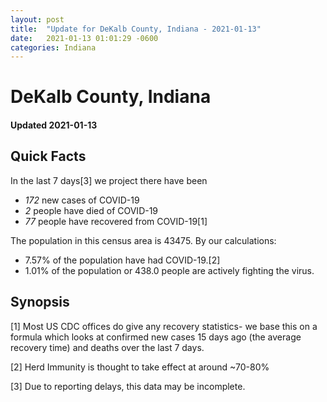 ```yaml
---
layout: post
title:  "Update for DeKalb County, Indiana - 2021-01-13"
date:   2021-01-13 01:01:29 -0600
categories: Indiana
---
```


# DeKalb County, Indiana
#### Updated 2021-01-13

## Quick Facts

In the last 7 days[3] we project there have been
- *172* new cases of COVID-19
- *2* people have died of COVID-19
- *77* people have recovered from COVID-19[1]

The population in this census area is 43475. By our calculations:
- 7.57% of the population have had COVID-19.[2]
- 1.01% of the population or 438.0 people are actively fighting the virus.

## Synopsis




[1] Most US CDC offices do give any recovery statistics- we base this on a formula which looks at confirmed new cases
15 days ago (the average recovery time) and deaths over the last 7 days.

[2] Herd Immunity is thought to take effect at around ~70-80%

[3] Due to reporting delays, this data may be incomplete.
 
    